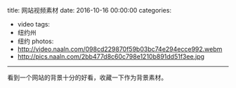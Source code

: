title: 网站视频素材
date: 2016-10-16 00:00:00
categories:
- video
tags:
- 纽约州
- 纽约
photos:
- http://video.naaln.com/098cd229870f59b03bc74e294ecce992.webm
- http://pics.naaln.com/2bb477d8c60c798e1210b891dd51f3ee.jpg
---

看到一个网站的背景十分的好看，收藏一下作为背景素材。